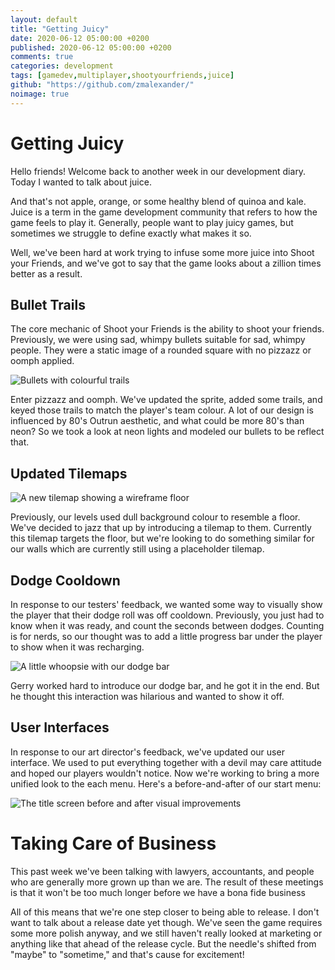 ```yaml
---
layout: default
title: "Getting Juicy"
date: 2020-06-12 05:00:00 +0200
published: 2020-06-12 05:00:00 +0200
comments: true
categories: development
tags: [gamedev,multiplayer,shootyourfriends,juice]
github: "https://github.com/zmalexander/"
noimage: true
---
```


# Getting Juicy
Hello friends! Welcome back to another week in our development diary. Today I wanted to talk about juice.
<!--more--> 
And that's not apple, orange, or some healthy blend of quinoa and kale. Juice is a term in the game development community that refers to how the game feels to play it. Generally, people want to play juicy games, but sometimes we struggle to define exactly what makes it so. 

Well, we've been hard at work trying to infuse some more juice into Shoot your Friends, and we've got to say that the game looks about a zillion times better as a result.

## Bullet Trails
The core mechanic of Shoot your Friends is the ability to shoot your friends. Previously, we were using sad, whimpy bullets suitable for sad, whimpy people. They were a static image of a rounded square with no pizzazz or oomph applied.

<img class="center-block img-responsive" src="/ShootYourFriendsWebsite/assets/images/{{page.id}}/bullets.gif" alt="Bullets with colourful trails"/>

Enter pizzazz and oomph. We've updated the sprite, added some trails, and keyed those trails to match the player's team colour. A lot of our design is influenced by 80's Outrun aesthetic, and what could be more 80's than neon? So we took a look at neon lights and modeled our bullets to be reflect that.

## Updated Tilemaps
<img class="center-block img-responsive" src="/ShootYourFriendsWebsite/assets/images/{{page.id}}/new-floors.png" alt="A new tilemap showing a wireframe floor"/>

Previously, our levels used dull background colour to resemble a floor. We've decided to jazz that up by introducing a tilemap to them. Currently this tilemap targets the floor, but we're looking to do something similar for our walls which are currently still using a placeholder tilemap.

## Dodge Cooldown
In response to our testers' feedback, we wanted some way to visually show the player that their dodge roll was off cooldown. Previously, you just had to know when it was ready, and count the seconds between dodges. Counting is for nerds, so our thought was to add a little progress bar under the player to show when it was recharging.

<img class="center-block img-responsive" src="/ShootYourFriendsWebsite/assets/images/{{page.id}}/dodge-bar.gif" alt="A little whoopsie with our dodge bar"/>

Gerry worked hard to introduce our dodge bar, and he got it in the end. But he thought this interaction was hilarious and wanted to show it off.

## User Interfaces
In response to our art director's feedback, we've updated our user interface. We used to put everything together with a devil may care attitude and hoped our players wouldn't notice. Now we're working to bring a more unified look to the each menu. Here's a before-and-after of our start menu:

<img class="center-block img-responsive" src="/ShootYourFriendsWebsite/assets/images/{{page.id}}/title-screen-before-after.png" alt="The title screen before and after visual improvements"/>

# Taking Care of Business
This past week we've been talking with lawyers, accountants, and people who are generally more grown up than we are. The result of these meetings is that it won't be too much longer before we have a bona fide business

All of this means that we're one step closer to being able to release. I don't want to talk about a release date yet though. We've seen the game requires some more polish anyway, and we still haven't really looked at marketing or anything like that ahead of the release cycle. But the needle's shifted from "maybe" to "sometime," and that's cause for excitement!
